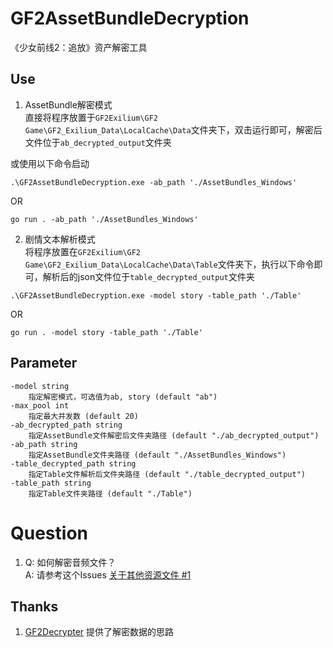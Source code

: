 # GF2AssetBundleDecryption
《少女前线2：追放》资产解密工具

## Use
1. AssetBundle解密模式  
直接将程序放置于`GF2Exilium\GF2 Game\GF2_Exilium_Data\LocalCache\Data`文件夹下，双击运行即可，解密后文件位于`ab_decrypted_output`文件夹

或使用以下命令启动
```
.\GF2AssetBundleDecryption.exe -ab_path './AssetBundles_Windows'
```
OR
```
go run . -ab_path './AssetBundles_Windows'
```

2. 剧情文本解析模式  
将程序放置在`GF2Exilium\GF2 Game\GF2_Exilium_Data\LocalCache\Data\Table`文件夹下，执行以下命令即可，解析后的json文件位于`table_decrypted_output`文件夹
```
.\GF2AssetBundleDecryption.exe -model story -table_path './Table'
```
OR
```
go run . -model story -table_path './Table'
```

## Parameter
```
-model string
    指定解密模式，可选值为ab, story (default "ab")
-max_pool int
    指定最大并发数 (default 20)
-ab_decrypted_path string
    指定AssetBundle文件解密后文件夹路径 (default "./ab_decrypted_output")
-ab_path string
    指定AssetBundle文件夹路径 (default "./AssetBundles_Windows")
-table_decrypted_path string
    指定Table文件解析后文件夹路径 (default "./table_decrypted_output")
-table_path string
    指定Table文件夹路径 (default "./Table")
```

# Question
1. Q: 如何解密音频文件？  
A: 请参考这个Issues [关于其他资源文件 #1](https://github.com/nijinekoyo/GF2AssetBundleDecryption/issues/1)

## Thanks
1. [GF2Decrypter](https://github.com/66hh/GF2Decrypter) 提供了解密数据的思路